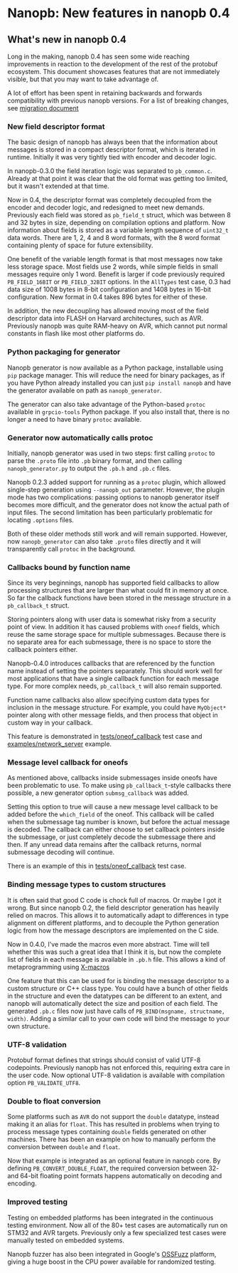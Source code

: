 # Nanopb: New features in nanopb 0.4

## What's new in nanopb 0.4

Long in the making, nanopb 0.4 has seen some wide reaching improvements
in reaction to the development of the rest of the protobuf ecosystem.
This document showcases features that are not immediately visible, but
that you may want to take advantage of.

A lot of effort has been spent in retaining backwards and forwards
compatibility with previous nanopb versions. For a list of breaking
changes, see [migration document](migration.html)

### New field descriptor format

The basic design of nanopb has always been that the information about
messages is stored in a compact descriptor format, which is iterated in
runtime. Initially it was very tightly tied with encoder and decoder
logic.

In nanopb-0.3.0 the field iteration logic was separated to
`pb_common.c`. Already at that point it was clear that the old format
was getting too limited, but it wasn't extended at that time.

Now in 0.4, the descriptor format was completely decoupled from the
encoder and decoder logic, and redesigned to meet new demands.
Previously each field was stored as `pb_field_t` struct, which was
between 8 and 32 bytes in size, depending on compilation options and
platform. Now information about fields is stored as a variable length
sequence of `uint32_t` data words. There are 1, 2, 4 and 8 word formats,
with the 8 word format containing plenty of space for future
extensibility.

One benefit of the variable length format is that most messages now take
less storage space. Most fields use 2 words, while simple fields in
small messages require only 1 word. Benefit is larger if code previously
required `PB_FIELD_16BIT` or `PB_FIELD_32BIT` options. In
the `AllTypes` test case, 0.3 had data size of 1008 bytes in
8-bit configuration and 1408 bytes in 16-bit configuration. New format
in 0.4 takes 896 bytes for either of these.

In addition, the new decoupling has allowed moving most of the field
descriptor data into FLASH on Harvard architectures, such as AVR.
Previously nanopb was quite RAM-heavy on AVR, which cannot put normal
constants in flash like most other platforms do.

### Python packaging for generator

Nanopb generator is now available as a Python package, installable using
`pip` package manager. This will reduce the need for binary
packages, as if you have Python already installed you can just
`pip install nanopb` and have the generator available on path as
`nanopb_generator`.

The generator can also take advantage of the Python-based `protoc`
available in `grpcio-tools` Python package. If you also install that,
there is no longer a need to have binary `protoc` available.

### Generator now automatically calls protoc

Initially, nanopb generator was used in two steps: first calling
`protoc` to parse the `.proto` file into `.pb` binary
format, and then calling `nanopb_generator.py` to output the
`.pb.h` and `.pb.c` files.

Nanopb 0.2.3 added support for running as a `protoc` plugin, which
allowed single-step generation using `--nanopb_out` parameter. However,
the plugin mode has two complications: passing options to nanopb
generator itself becomes more difficult, and the generator does not know
the actual path of input files. The second limitation has been
particularly problematic for locating `.options` files.

Both of these older methods still work and will remain supported.
However, now `nanopb_generator` can also take `.proto` files
directly and it will transparently call `protoc` in the background.

### Callbacks bound by function name

Since its very beginnings, nanopb has supported field callbacks to allow
processing structures that are larger than what could fit in memory at
once. So far the callback functions have been stored in the message
structure in a `pb_callback_t` struct.

Storing pointers along with user data is somewhat risky from a security
point of view. In addition it has caused problems with `oneof` fields,
which reuse the same storage space for multiple submessages. Because
there is no separate area for each submessage, there is no space to
store the callback pointers either.

Nanopb-0.4.0 introduces callbacks that are referenced by the function
name instead of setting the pointers separately. This should work well
for most applications that have a single callback function for each
message type. For more complex needs, `pb_callback_t` will also remain
supported.

Function name callbacks also allow specifying custom data types for
inclusion in the message structure. For example, you could have
`MyObject*` pointer along with other message fields, and then process
that object in custom way in your callback.

This feature is demonstrated in
[tests/oneof_callback](https://github.com/nanopb/nanopb/tree/master/tests/oneof_callback) test case and
[examples/network_server](https://github.com/nanopb/nanopb/tree/master/examples/network_server) example.

### Message level callback for oneofs

As mentioned above, callbacks inside submessages inside oneofs have been
problematic to use. To make using `pb_callback_t`-style callbacks there
possible, a new generator option `submsg_callback` was added.

Setting this option to true will cause a new message level callback to
be added before the `which_field` of the oneof. This callback will be
called when the submessage tag number is known, but before the actual
message is decoded. The callback can either choose to set callback
pointers inside the submessage, or just completely decode the submessage
there and then. If any unread data remains after the callback returns,
normal submessage decoding will continue.

There is an example of this in [tests/oneof_callback](https://github.com/nanopb/nanopb/tree/master/tests/oneof_callback) test case.

### Binding message types to custom structures

It is often said that good C code is chock full of macros. Or maybe I
got it wrong. But since nanopb 0.2, the field descriptor generation has
heavily relied on macros. This allows it to automatically adapt to
differences in type alignment on different platforms, and to decouple
the Python generation logic from how the message descriptors are
implemented on the C side.

Now in 0.4.0, I've made the macros even more abstract. Time will tell
whether this was such a great idea that I think it is, but now the
complete list of fields in each message is available in `.pb.h` file.
This allows a kind of metaprogramming using [X-macros]()

One feature that this can be used for is binding the message descriptor
to a custom structure or C++ class type. You could have a bunch of other
fields in the structure and even the datatypes can be different to an
extent, and nanopb will automatically detect the size and position of
each field. The generated `.pb.c` files now just have calls of
`PB_BIND(msgname, structname, width)`. Adding a similar
call to your own code will bind the message to your own structure.

### UTF-8 validation

Protobuf format defines that strings should consist of valid UTF-8
codepoints. Previously nanopb has not enforced this, requiring extra
care in the user code. Now optional UTF-8 validation is available with
compilation option `PB_VALIDATE_UTF8`.

### Double to float conversion

Some platforms such as `AVR` do not support the `double`
datatype, instead making it an alias for `float`. This has resulted in
problems when trying to process message types containing `double` fields
generated on other machines. There has been an example on how to
manually perform the conversion between `double` and
`float`.

Now that example is integrated as an optional feature in nanopb core. By
defining `PB_CONVERT_DOUBLE_FLOAT`, the required conversion between 32-
and 64-bit floating point formats happens automatically on decoding and
encoding.

### Improved testing

Testing on embedded platforms has been integrated in the continuous
testing environment. Now all of the 80+ test cases are automatically run
on STM32 and AVR targets. Previously only a few specialized test cases
were manually tested on embedded systems.

Nanopb fuzzer has also been integrated in Google's [OSSFuzz](https://google.github.io/oss-fuzz/)
platform, giving a huge boost in the CPU power available for randomized
testing.
